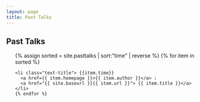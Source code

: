 ```yaml
---
layout: page
title: Past Talks
---
```


<div class="toc">
  <h2>Past Talks</h2>
  <ul class="texts">
    {% assign sorted = site.pasttalks | sort:"time" | reverse %}
    {% for item in sorted %}
    
    <li class="text-title"> {{item.time}}
      <a href={{ item.homepage }}>{{ item.author }}</a> : 
      <a href="{{ site.baseurl }}{{ item.url }}"> {{ item.title }}</a>
    </li>
    {% endfor %}
  </ul>
</div>
